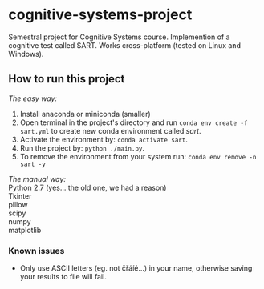 # cognitive-systems-project

Semestral project for Cognitive Systems course. Implemention of a cognitive test called SART. Works cross-platform (tested on Linux and Windows).

## How to run this project
_The easy way:_  

1. Install anaconda or miniconda (smaller)
2. Open terminal in the project's directory and run ``conda env create -f sart.yml`` to create new conda environment called _sart_.
3. Activate the environment by: ``conda activate sart``.
4. Run the project by: ``python ./main.py``.
5. To remove the environment from your system run: ``conda env remove -n sart -y``
  
_The manual way:_  
Python 2.7 (yes... the old one, we had a reason)  
Tkinter  
pillow  
scipy  
numpy  
matplotlib  

### Known issues

- Only use ASCII letters (eg. not čřáíé...) in your name, otherwise saving your results to file will fail.
